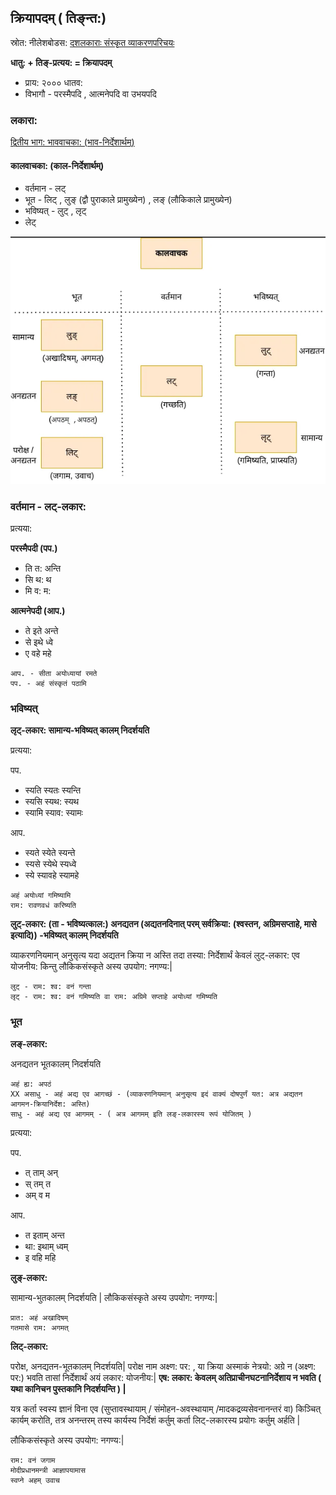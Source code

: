 
## क्रियापदम् ( तिङ्न्त:)

स्रोत: नीलेशबोडस: [दशलकाराः संस्कृत व्याकरणपरिचयः](https://www.youtube.com/watch?v=Aad0AWA37e8)

**धातु: + तिङ्-प्रत्यय: = क्रियापदम्**
- प्राय: २००० धातव:
- विभागौ - परस्मैपदि , आत्मनेपदि वा उभयपदि



### लकारा:

[द्वितीय भाग: भाववाचका: (भाव-निर्देशार्थम्)](./verb-bhav.md)

#### कालवाचका: (काल-निर्देशार्थम्)

- वर्तमान - लट्
- भूत - लिट् , लुङ् (द्वौ पुराकाले प्रामुख्येन) , लङ् (लौकिकाले प्रामुख्येन)
- भविष्यत् - लुट् , लृट्
- लेट्

![kaal verbs](./imgs/kaal-verbs.png)



### वर्तमान - लट्-लकार:

प्रत्यया:

**परस्मैपदी (पप.)**

- ति त: अन्ति
- सि थ: थ
- मि व: म: 

**आत्मनेपदी (आप.)**

- ते  इते  अन्ते
- से  इथे  ध्वे
- ए  वहे  महे

```
आप. - सीता अयोध्यायां रमते
पप. - अहं संस्कृतं पठामि
```

### भविष्यत्

**लृट्-लकार: सामान्य-भविष्यत् कालम् निदर्शयति**

प्रत्यया:

पप.
- स्यति स्यतः स्यन्ति
- स्यसि स्यथ: स्यथ
- स्यामि स्याव: स्यामः

आप.
- स्यते स्येते स्यन्ते
- स्यसे स्येथे स्यध्वे
- स्ये स्यावहे स्यामहे

```
अहं अयोध्यां गमिष्यामि
राम: रावणवधं करिष्यति 
```

**लुट्-लकार: (ता - भविष्यत्काल:) अनद्यतन (अद्यतनदिनात् परम् सर्वक्रिया: (श्वस्तन, अग्रिमसप्ताहे, मासे इत्यादि)) -भविष्यत् कालम् निदर्शयति**

व्याकरणनियमान् अनुसृत्य यदा अद्यतन क्रिया न अस्ति तदा तस्या: निर्देशार्थं केवलं लुट्-लकार: एव योजनीय: किन्तु लौकिकसंस्कृते अस्य उपयोग: नगण्य:| 
```
लुट् - राम: श्व: वनं गन्ता
लृट् - राम: श्व: वनं गमिष्यति वा राम: अग्रिमे सप्ताहे अयोध्यां गमिष्यति
```

### भूत

**लङ्-लकार:**

अनद्यतन भूतकालम् निदर्शयति

```
अहं ह्य: अपठं
XX असाधु - अहं अद्य एव आगच्छं - (व्याकरणनियमान् अनुसृत्य इदं वाक्यं दोषपुर्णं यत: अत्र अद्यतन आगमन-क्रियानिर्देश: अस्ति)
साधु - अहं अद्य एव आगमम् - ( अत्र आगमम् इति लङ्-लकारस्य रूपं योजितम् )
```

प्रत्यया:

पप.
- त् ताम् अन्
- स् तम् त
- अम् व म

आप.
- त इताम् अन्त
- था: इथाम् ध्वम्
- इ वहि महि



**लुङ्-लकार:**

सामान्य-भुतकालम् निदर्शयति | लौकिकसंस्कृते अस्य उपयोग: नगण्य:|

```
प्रात: अहं अखादिषम्
गतमासे राम: अगमत्
```

**लिट्-लकार:**

परोक्ष, अनद्यतन-भूतकालम् निदर्शयति| परोक्ष नाम अक्ष्ण: पर: , या क्रिया अस्माकं नेत्रयो: अग्रे न (अक्ष्ण: पर:) भवति तासां निर्देशार्थं अयं लकार: योजनीय:| **एष: लकार: केवलम् अतिप्राचीनघटनानिर्देशाय न भवति ( यथा कानिचन पुस्तकानि निदर्शयन्ति ) |**

यत्र कर्ता स्वस्य ज्ञानं विना एव (सुप्तावस्थायाम् / संमोहन-अवस्थायाम् /मादकद्रव्यसेवनानन्तरं वा) किञ्चित् कार्यम् करोति, तत्र अनन्तरम् तस्य कार्यस्य निर्देशं कर्तुम् कर्ता लिट्-लकारस्य प्रयोगः कर्तुम् अर्हति |

लौकिकसंस्कृते अस्य उपयोग: नगण्य:|

```
राम: वनं जगाम
मोदीप्रधानमन्त्री आज्ञापयामास
स्वप्ने अहम् उवाच
```


